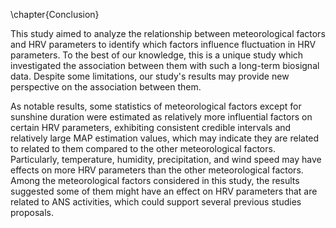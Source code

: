 \chapter{Conclusion}

This study aimed to analyze the relationship between meteorological factors and HRV parameters to identify which factors influence fluctuation in HRV parameters. To the best of our knowledge, this is a unique study which investigated the association between them with such a long-term biosignal data. Despite some limitations, our study's results may provide new perspective on the association between them.

As notable results, some statistics of meteorological factors except for sunshine duration were estimated as relatively more influential factors on certain HRV parameters, exhibiting consistent credible intervals and relatively large MAP estimation values, which may indicate they are related to related to them compared to the other meteorological factors. Particularly, temperature, humidity, precipitation, and wind speed may have effects on more HRV parameters than the other meteorological factors. Among the meteorological factors considered in this study, the results suggested some of them might have an effect on HRV parameters that are related to ANS activities, which could support several previous studies proposals.

